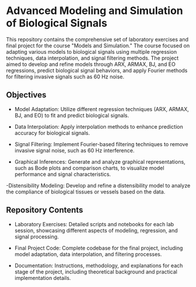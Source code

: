 # Advanced Modeling and Simulation of Biological Signals

This repository contains the comprehensive set of laboratory exercises and final project for the course "Models and Simulation." The course focused on adapting various models to biological signals using multiple regression techniques, data interpolation, and signal filtering methods. The project aimed to develop and refine models through ARX, ARMAX, BJ, and EO regressions, predict biological signal behaviors, and apply Fourier methods for filtering invasive signals such as 60 Hz noise.

## Objectives 

- Model Adaptation: Utilize different regression techniques (ARX, ARMAX, BJ, and EO) to fit and predict biological signals.

- Data Interpolation: Apply interpolation methods to enhance prediction accuracy for biological signals.

- Signal Filtering: Implement Fourier-based filtering techniques to remove invasive signal noise, such as 60 Hz interference.

- Graphical Inferences: Generate and analyze graphical representations, such as Bode plots and comparison charts, to visualize model performance and signal characteristics.

-Distensibility Modeling: Develop and refine a distensibility model to analyze the compliance of biological tissues or vessels based on the data.

## Repository Contents

- Laboratory Exercises: Detailed scripts and notebooks for each lab session, showcasing different aspects of modeling, regression, and signal processing.

- Final Project Code: Complete codebase for the final project, including model adaptation, data interpolation, and filtering processes.

- Documentation: Instructions, methodology, and explanations for each stage of the project, including theoretical background and practical implementation details.

